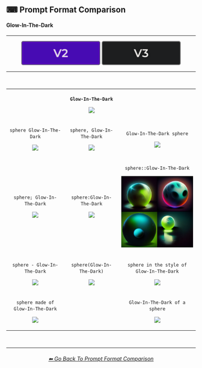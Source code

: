 <h2>⌨ Prompt Format Comparison</h2>
<h4>Glow-In-The-Dark</h4>

<hr>

<div align="center">

[<img src="/Images/Repo_Parts/Buttons/Version_Buttons/button_version_V2_active.webp?raw=true" alt="MidJourney V2" height="64" />]()
[<img src="/Images/Repo_Parts/Buttons/Version_Buttons/button_version_V3_inactive.webp?raw=true" alt="MidJourney V3" height="64" />](/Pages/MJ_V3/Comparison_Pages/Prompt_Writing/Prompt_Format_Comparison_Subpages/Glow-In-The-Dark.md)

</div>

<hr>
<br>

<div align="center">

<table>
    <tr align=center valign=middle>
        <th>
            <br>
        </th>
        <th>
            <p><code>Glow-In-The-Dark</code></p><p><img src="https://github.com/firmianay/MidJourney-Styles-and-Keywords-Reference-zh/blob/main/Images/MJ_V2/Comparison_Page_Images/Prompt_Format_Comparison/Glow-In-The-Dark.webp?raw=true" width="256" /></p>
        </th>
        <th>
            <br>
        </th>
    </tr>
    <tr align=center valign=middle>
        <td>
            <p><code>sphere Glow-In-The-Dark</code></p><p><img src="https://github.com/firmianay/MidJourney-Styles-and-Keywords-Reference-zh/blob/main/Images/MJ_V2/Comparison_Page_Images/Prompt_Format_Comparison/sphere_Glow-In-The-Dark.webp?raw=true" width="256" /></p>
        </td>
        <td>
            <p><code>sphere, Glow-In-The-Dark</code></p><p><img src="https://github.com/firmianay/MidJourney-Styles-and-Keywords-Reference-zh/blob/main/Images/MJ_V2/Comparison_Page_Images/Prompt_Format_Comparison/sphere-Glow-In-The-Dark.webp?raw=true" width="256" /></p>
        </td>
        <td>
            <p><code>Glow-In-The-Dark sphere</code></p><p><img src="https://github.com/firmianay/MidJourney-Styles-and-Keywords-Reference-zh/blob/main/Images/MJ_V2/Comparison_Page_Images/Prompt_Format_Comparison/Glow-In-The-Dark_sphere.webp?raw=true" width="256" /></p>
        </td>
    </tr>
    <tr align=center valign=middle>
        <td>
            <p><code>sphere; Glow-In-The-Dark</code></p><p><img src="https://github.com/firmianay/MidJourney-Styles-and-Keywords-Reference-zh/blob/main/Images/MJ_V2/Comparison_Page_Images/Prompt_Format_Comparison/sphere-semicolon-Glow-In-The-Dark.webp?raw=true" width="256" /></p>
        </td>
        <td>
            <p><code>sphere:Glow-In-The-Dark</code></p><p><img src="https://github.com/firmianay/MidJourney-Styles-and-Keywords-Reference-zh/blob/main/Images/MJ_V2/Comparison_Page_Images/Prompt_Format_Comparison/sphere-colon-Glow-In-The-Dark.webp?raw=true" width="256" /></p>
        </td>
        <td>
            <p><code>sphere::Glow-In-The-Dark</code></p><p><img src="/Images/MJ_V2/Comparison_Page_Images/Prompt_Format_Comparison/sphere-double_colon-Glow-In-The-Dark.webp?raw=true" width="256" /></p>
        </td>
    </tr>
    <tr align=center valign=middle>
        <td>
            <p><code>sphere - Glow-In-The-Dark</code></p><p><img src="https://github.com/firmianay/MidJourney-Styles-and-Keywords-Reference-zh/blob/main/Images/MJ_V2/Comparison_Page_Images/Prompt_Format_Comparison/sphere_-_Glow-In-The-Dark.webp?raw=true" width="256" /></p>
        </td>
        <td>
            <p><code>sphere(Glow-In-The-Dark)</code></p><p><img src="https://github.com/firmianay/MidJourney-Styles-and-Keywords-Reference-zh/blob/main/Images/MJ_V2/Comparison_Page_Images/Prompt_Format_Comparison/sphere(Glow-In-The-Dark).webp?raw=true" width="256" /></p>
        </td>
        <td>
            <p><code>sphere in the style of Glow-In-The-Dark</code></p><p><img src="https://github.com/firmianay/MidJourney-Styles-and-Keywords-Reference-zh/blob/main/Images/MJ_V2/Comparison_Page_Images/Prompt_Format_Comparison/sphere_in_the_style_of_Glow-In-The-Dark.webp?raw=true" width="256" /></p>
        </td>
    </tr>
    <tr align=center valign=middle>
        <td>
            <p><code>sphere made of Glow-In-The-Dark</code></p><p><img src="https://github.com/firmianay/MidJourney-Styles-and-Keywords-Reference-zh/blob/main/Images/MJ_V2/Comparison_Page_Images/Prompt_Format_Comparison/sphere_made_of_Glow-In-The-Dark.webp?raw=true" width="256" /></p>
        </td>
        <td>
            <br>
        </td>
        <td>
            <p><code>Glow-In-The-Dark of a sphere</code></p><p><img src="https://github.com/firmianay/MidJourney-Styles-and-Keywords-Reference-zh/blob/main/Images/MJ_V2/Comparison_Page_Images/Prompt_Format_Comparison/Glow-In-The-Dark_of_a_sphere.webp?raw=true" width="256" /></p>
        </td>
</table>

</div>

<br>


<hr>
<div align="center">
<h6><a href="/Pages/MJ_V2/Comparison_Pages/Prompt_Writing/Prompt_Format_Comparison.md">⬅ Go Back To Prompt Format Comparison</a></h6>
</div>